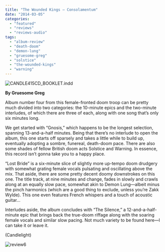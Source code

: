 ```yaml
---
title: "The Wounded Kings – Consolamentum"
date: "2014-03-05"
categories: 
  - "featured"
  - "reviews"
  - "reviews-audio"
tags: 
  - "album-review"
  - "death-doom"
  - "demon-lung"
  - "gruesome-greg"
  - "solstice"
  - "the-wounded-kings"
  - "warning"
---
```


![CANDLE415CD_BOOKLET.indd](http://www.hellbound.ca/wp-content/uploads/2014/03/WoundedKings-590x586.jpg)

**By Gruesome Greg**

Album number four from this female-fronted doom troop can be pretty much divided into two categories: the 10-minute epics and the two-minute interludes, of which there are three of each, along with one song that’s only six minutes long.

We get started with “Gnosis,” which happens to be the longest selection, spanning 13-and-a-half minutes. Being that there’s no interlude to open the album, this one starts off sparsely and takes a little while to build up, eventually adopting a sombre, funereal, death-doom pace. There are also some shades of fellow British doom acts Solstice and Warning. In essence, this record isn’t gonna take you to a happy place.

“Lost Bride” is a six-minute slice of slightly more up-tempo doom drudgery with somewhat grating female vocals pulsating and oscillating above the mix. That aside, there are some pretty decent doomy downstrokes on this one. The title track, at nine minutes and change, fades in slowly and crawls along at an equally slow pace, somewhat akin to Demon Lung—albeit minus the pinch harmonics (which are a good thing to exclude, unless you’re Zakk Wylde). This one even features French whispers and a touch of acoustic guitar…

Interludes aside, the album concludes with “The Silence,” a 12-and-a-half-minute epic that brings back the true-doom riffage along with the soaring female vocals and similar slow pacing. Not much variety to be found here—I can take it or leave it.

(Candlelight)

![review6](http://www.hellbound.ca/wp-content/uploads/2009/08/review6.png)

